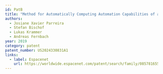 ```yaml
---
id: PatB
title: "Method for Automatically Computing Automation Capabilities of a Building"
authors:
  - Josiane Xavier Parreira
  - Stefan Bischof
  - Lukas Krammer
  - Andreas Fernbach
year: 2019
category: patent
patent_number: US2024330831A1
links:
  - label: Espacenet
    url: https://worldwide.espacenet.com/patent/search/family/085781655/publication/US2024330831A1?q=pn%3DUS2024330831A1
---
```

